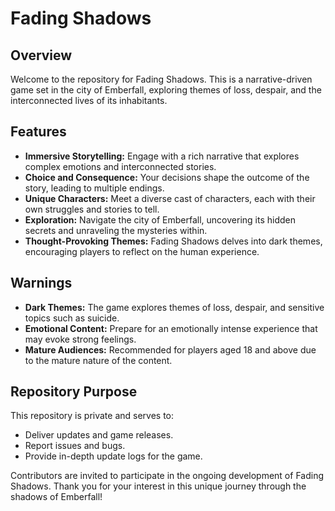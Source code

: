 # Fading Shadows

## Overview

Welcome to the repository for Fading Shadows. This is a narrative-driven game set in the city of Emberfall, exploring themes of loss, despair, and the interconnected lives of its inhabitants.

## Features

- **Immersive Storytelling:** Engage with a rich narrative that explores complex emotions and interconnected stories.
- **Choice and Consequence:** Your decisions shape the outcome of the story, leading to multiple endings.
- **Unique Characters:** Meet a diverse cast of characters, each with their own struggles and stories to tell.
- **Exploration:** Navigate the city of Emberfall, uncovering its hidden secrets and unraveling the mysteries within.
- **Thought-Provoking Themes:** Fading Shadows delves into dark themes, encouraging players to reflect on the human experience.

## Warnings

- **Dark Themes:** The game explores themes of loss, despair, and sensitive topics such as suicide.
- **Emotional Content:** Prepare for an emotionally intense experience that may evoke strong feelings.
- **Mature Audiences:** Recommended for players aged 18 and above due to the mature nature of the content.

## Repository Purpose

This repository is private and serves to:

- Deliver updates and game releases.
- Report issues and bugs.
- Provide in-depth update logs for the game.

Contributors are invited to participate in the ongoing development of Fading Shadows. Thank you for your interest in this unique journey through the shadows of Emberfall!
